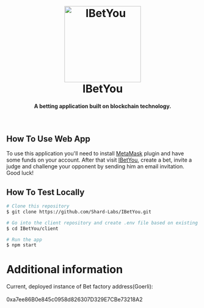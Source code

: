 <h1 align="center">
  <br>
  <a href="https://ibetyou.me/"><img src="https://ibetyou.me/assets/images/ibetyou_logo.svg" alt="IBetYou" width="200"></a>
  <br>
  IBetYou
  <br>
</h1>

<h4 align="center">A betting application built on blockchain technology.</h4><br>

## How To Use Web App

To use this application you'll need to install [MetaMask](https://metamask.io/) plugin and have some funds on your account. After that visit [IBetYou](https://ibetyou.me/), create a bet, invite a judge and challenge your opponent by sending him an email invitation. Good luck!

## How To Test Locally

```bash
# Clone this repository
$ git clone https://github.com/Shard-Labs/IBetYou.git

# Go into the client repository and create .env file based on existing .env.example
$ cd IBetYou/client

# Run the app
$ npm start
```

# Additional information

Current, deployed instance of Bet factory address(Goerli):
<br><br>
0xa7ee86B0e845c0958d826307D329E7CBe73218A2
